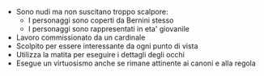 - Sono nudi ma non suscitano troppo scalpore:
	- I personaggi sono coperti da Bernini stesso
	- I personaggi sono rappresentati in eta' giovanile
- Lavoro commissionato da un cardinale
- Scolpito per essere interessante da ogni punto di vista
- Utilizza la matita per eseguire i dettagli degli occhi
- Esegue un virtuosismo anche se rimane attinente ai canoni e alla regola